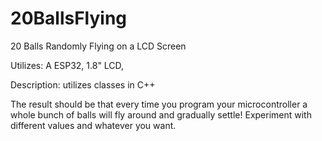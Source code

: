 # 20BallsFlying
20 Balls Randomly Flying on a LCD Screen

Utilizes: A ESP32, 1.8" LCD,

Description:
utilizes classes in C++

The result should be that every time you program your microcontroller 
a whole bunch of balls will fly around and gradually settle! 
Experiment with different values and whatever you want. 
